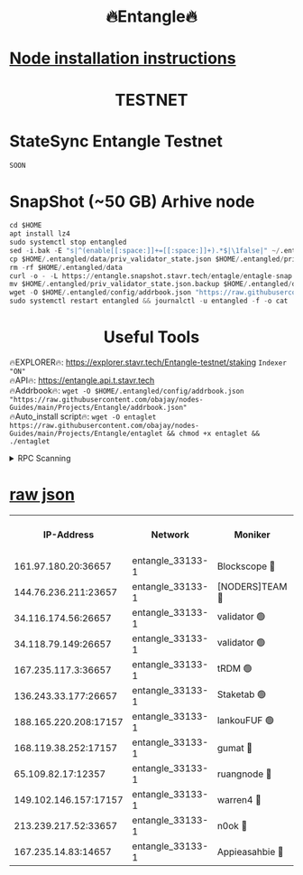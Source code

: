 <h1 align="center"> 🔥Entangle🔥</h1>

[Node installation instructions](https://github.com/obajay/nodes-Guides/tree/main/Projects/Entangle)
=

<h1 align="center"> TESTNET</h1>

# StateSync Entangle Testnet
```python
SOON
```
# SnapShot (~50 GB) Arhive node
```python
cd $HOME
apt install lz4
sudo systemctl stop entangled
sed -i.bak -E "s|^(enable[[:space:]]+=[[:space:]]+).*$|\1false|" ~/.entangled/config/config.toml
cp $HOME/.entangled/data/priv_validator_state.json $HOME/.entangled/priv_validator_state.json.backup
rm -rf $HOME/.entangled/data
curl -o - -L https://entangle.snapshot.stavr.tech/entagle/entagle-snap.tar.lz4 | lz4 -c -d - | tar -x -C $HOME/.entangled --strip-components 2
mv $HOME/.entangled/priv_validator_state.json.backup $HOME/.entangled/data/priv_validator_state.json
wget -O $HOME/.entangled/config/addrbook.json "https://raw.githubusercontent.com/obajay/nodes-Guides/main/Projects/Entangle/addrbook.json"
sudo systemctl restart entangled && journalctl -u entangled -f -o cat
```
 <h1 align="center"> Useful Tools</h1>
 
🔥EXPLORER🔥: https://explorer.stavr.tech/Entangle-testnet/staking        `Indexer "ON"` \
🔥API🔥:      https://entangle.api.t.stavr.tech \
🔥Addrbook🔥: ```wget -O $HOME/.entangled/config/addrbook.json "https://raw.githubusercontent.com/obajay/nodes-Guides/main/Projects/Entangle/addrbook.json"``` \
🔥Auto_install script🔥:  `wget -O entaglet https://raw.githubusercontent.com/obajay/nodes-Guides/main/Projects/Entangle/entaglet && chmod +x entaglet && ./entaglet`


<details>
<summary>RPC Scanning</summary>

<h2 align="center"> We scan nodes in real time every 4 hours. And we provide the final result of RPC endpoints.
We cannot influence the operation of these nodes in any way. </h2>


```python
If Voting Power is higher than 0 --> then the Node is a validator of the network and may be subject to attack and be a potential threat to the chain.
```
```python
We marked such validators with a red symbol
```

</details>

[raw json](https://rpc-check.entangt.stavr.tech/entangt/rpc-entangt-result.json)
=


<table><tr><th>IP-Address</th><th>Network</th><th>Moniker</th><th>Latest Block Height</th><th>Earliest Block Height</th><th>Catching Up</th><th>Tx Index</th><th>Voting Power</th><th>Scan Time</th></tr><tr><td>161.97.180.20:36657</td><td>entangle_33133-1</td><td>Blockscope 🔴</td><td>1796617</td><td>1</td><td>False</td><td>off</td><td>259606473635098</td><td>2024-01-21T16:18:59.970972044UTC</td></tr><tr><td>144.76.236.211:23657</td><td>entangle_33133-1</td><td>[NODERS]TEAM 🔴</td><td>1796619</td><td>1</td><td>False</td><td>off</td><td>47049800500000000</td><td>2024-01-21T16:19:07.909363495UTC</td></tr><tr><td>34.116.174.56:26657</td><td>entangle_33133-1</td><td>validator 🟢</td><td>1796620</td><td>1</td><td>False</td><td>on</td><td>0</td><td>2024-01-21T16:19:12.727318060UTC</td></tr><tr><td>34.118.79.149:26657</td><td>entangle_33133-1</td><td>validator 🟢</td><td>1796620</td><td>1</td><td>False</td><td>on</td><td>0</td><td>2024-01-21T16:19:13.371016744UTC</td></tr><tr><td>167.235.117.3:36657</td><td>entangle_33133-1</td><td>tRDM 🟢</td><td>1796621</td><td>1</td><td>False</td><td>on</td><td>0</td><td>2024-01-21T16:19:13.944660228UTC</td></tr><tr><td>136.243.33.177:26657</td><td>entangle_33133-1</td><td>Staketab 🟢</td><td>1796620</td><td>660001</td><td>False</td><td>on</td><td>0</td><td>2024-01-21T16:19:10.289008908UTC</td></tr><tr><td>188.165.220.208:17157</td><td>entangle_33133-1</td><td>lankouFUF 🟢</td><td>1796617</td><td>725001</td><td>False</td><td>on</td><td>0</td><td>2024-01-21T16:19:03.153694516UTC</td></tr><tr><td>168.119.38.252:17157</td><td>entangle_33133-1</td><td>gumat 🔴</td><td>1796617</td><td>962001</td><td>False</td><td>on</td><td>310893412878335</td><td>2024-01-21T16:19:02.789092011UTC</td></tr><tr><td>65.109.82.17:12357</td><td>entangle_33133-1</td><td>ruangnode 🔴</td><td>1796617</td><td>1312001</td><td>False</td><td>off</td><td>364725206713246</td><td>2024-01-21T16:19:00.400009767UTC</td></tr><tr><td>149.102.146.157:17157</td><td>entangle_33133-1</td><td>warren4 🔴</td><td>1796619</td><td>1436001</td><td>False</td><td>on</td><td>454417023854259</td><td>2024-01-21T16:19:07.625614372UTC</td></tr><tr><td>213.239.217.52:33657</td><td>entangle_33133-1</td><td>n0ok 🔴</td><td>1796620</td><td>1696620</td><td>False</td><td>off</td><td>46574392273662988</td><td>2024-01-21T16:19:12.967793179UTC</td></tr><tr><td>167.235.14.83:14657</td><td>entangle_33133-1</td><td>Appieasahbie 🔴</td><td>1796620</td><td>1716001</td><td>False</td><td>on</td><td>44123221801989996</td><td>2024-01-21T16:19:13.616484993UTC</td></tr></table>
